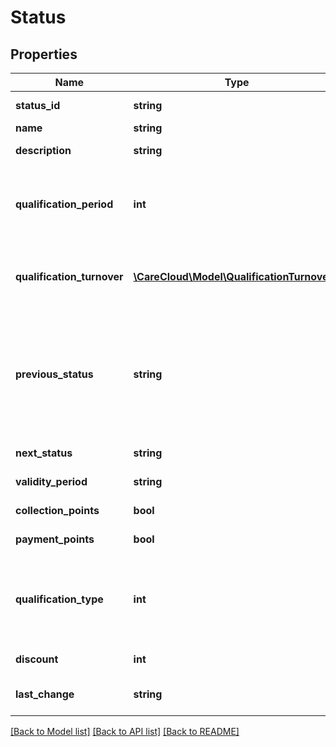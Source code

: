 # Status

## Properties
Name | Type | Description | Notes
------------ | ------------- | ------------- | -------------
**status_id** | **string** | The unique id of the status | [optional] 
**name** | **string** | Name of the status | 
**description** | **string** | Short description of the status | 
**qualification_period** | **int** | The period of time (in months) in which it is necessary to qualify for the status based on defined conditions. | [optional] 
**qualification_turnover** | [**\CareCloud\Model\QualificationTurnover[]**](QualificationTurnover.md) | The turnover necessary to be met to qualify for the status based on defined conditions. | [optional] 
**previous_status** | **string** | The previous status required to qualify for the next status based on defined conditions. The conditions are defined in parameters qualification_period and qualification_turnover. | [optional] 
**next_status** | **string** | Id of the following status. | [optional] 
**validity_period** | **string** | Definition of the status validity period | 
**collection_points** | **bool** | Enable / disable points collection | 
**payment_points** | **bool** | Enable / disable payment by points | 
**qualification_type** | **int** | The status achieving principle *(0 - after creation of the account / 1 - manually / 2 - after the defined conditions are met)* | 
**discount** | **int** | The basic loyalty discount | 
**last_change** | **string** | Date and time of the last change *(YYYY-MM-DD HH:MM:SS)* | [optional] 

[[Back to Model list]](../../README.md#documentation-for-models) [[Back to API list]](../../README.md#documentation-for-api-endpoints) [[Back to README]](../../README.md)

